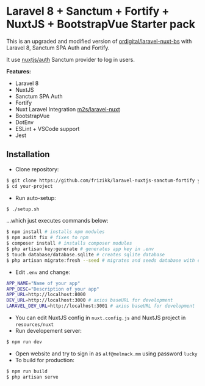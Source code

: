 # Laravel 8 + Sanctum + Fortify + NuxtJS + BootstrapVue Starter pack

This is an upgraded and modified version of [ordigital/laravel-nuxt-bs](https://github.com/ordigital/laravel-nuxt-bs) with Laravel 8, Sanctum SPA Auth and Fortify.

It use [nuxtjs/auth](https://auth.nuxtjs.org/providers/laravel-sanctum) Sanctum provider to log in users.

**Features:**

- Laravel 8
- NuxtJS
- Sanctum SPA Auth
- Fortify
- Nuxt Laravel Integration [m2s/laravel-nuxt](https://github.com/m2sd/laravel-nuxt)
- BootstrapVue
- DotEnv
- ESLint + VSCode support
- Jest

## Installation

- Clone repository: 
```bash
$ git clone https://github.com/frizikk/laravel-nuxtjs-sanctum-fortify your-project
$ cd your-project
```
- Run auto-setup:
```bash
$ ./setup.sh
```
…which just executes commands below:
```bash
$ npm install # installs npm modules
$ npm audit fix # fixes to npm
$ composer install # installs composer modules
$ php artisan key:generate # generates app key in .env
$ touch database/database.sqlite # creates sqlite database
$ php artisan migrate:fresh --seed # migrates and seeds database with example user
```
- Edit `.env` and change:
```bash
APP_NAME="Name of your app"
APP_DESC="Description of your app"
APP_URL=http://localhost:8000
DEV_URL=http://localhost:3000 # axios baseURL for development
LARAVEL_DEV_URL=http://localhost:3001 # axios baseURL for development
```
- You can edit NuxtJS config in `nuxt.config.js` and NuxtJS project in `resources/nuxt`
- Run developement server:
```bash
$ npm run dev
```
- Open website and try to sign in as `alf@melmack.mm` using password `lucky`
- To build for production:
```bash
$ npm run build
$ php artisan serve
```
